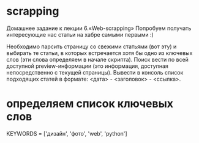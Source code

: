 # scrapping
Домашнее задание к лекции 6.«Web-scrapping»
Попробуем получать интересующие нас статьи на хабре самыми первыми :)

Необходимо парсить страницу со свежими статьями (вот эту) и выбирать те статьи, в которых встречается хотя бы одно из ключевых слов (эти слова определяем в начале скрипта). Поиск вести по всей доступной preview-информации (это информация, доступная непосредственно с текущей страницы). Вывести в консоль список подходящих статей в формате: <дата> - <заголовок> - <ссылка>.



# определяем список ключевых слов
KEYWORDS = ['дизайн', 'фото', 'web', 'python']

